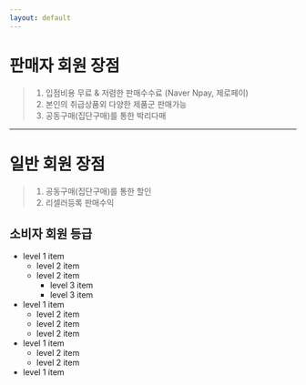 ```yaml
---
layout: default
---
```




# 판매자 회원 장점

> 1. 입점비용 무료 & 저렴한 판매수수료 (Naver Npay, 제로페이)
> 2. 본인의 취급상품외 다양한 제품군 판매가능 
> 3. 공동구매(집단구매)를 통한 박리다매 

* * *

# 일반 회원 장점

> 1. 공동구매(집단구매)를 통한 할인
> 2. 리셀러등록 판매수익 


## 소비자 회원 등급

- level 1 item
  - level 2 item
  - level 2 item
    - level 3 item
    - level 3 item
- level 1 item
  - level 2 item
  - level 2 item
  - level 2 item
- level 1 item
  - level 2 item
  - level 2 item
- level 1 item
